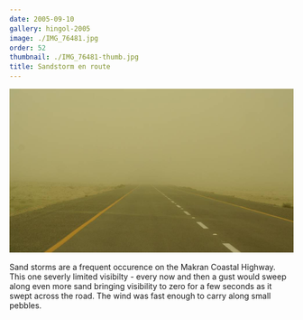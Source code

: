 ```yaml
---
date: 2005-09-10
gallery: hingol-2005
image: ./IMG_76481.jpg
order: 52
thumbnail: ./IMG_76481-thumb.jpg
title: Sandstorm en route
---
```


![Sandstorm en route](./IMG_76481.jpg)

Sand storms are a frequent occurence on the Makran Coastal Highway. This one severly limited visibilty - every now and then a gust would sweep along even more sand bringing visibility to zero for a few seconds as it swept across the road. The wind was fast enough to carry along small pebbles.